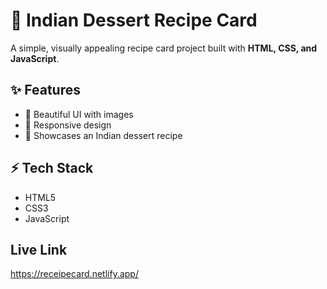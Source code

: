 # 🍮 Indian Dessert Recipe Card  

A simple, visually appealing recipe card project built with **HTML, CSS, and JavaScript**.  

## ✨ Features
- 🎨 Beautiful UI with images
- 📱 Responsive design
- 🍰 Showcases an Indian dessert recipe  


## ⚡ Tech Stack
- HTML5
- CSS3
- JavaScript

## Live Link
https://receipecard.netlify.app/
